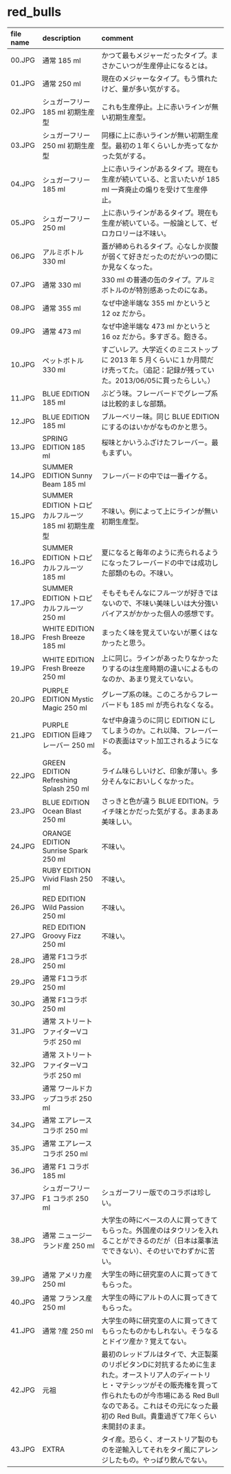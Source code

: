 # red_bulls
|file name|description|comment|
|:----|:----|:----|
|00.JPG|通常 185 ml|かつて最もメジャーだったタイプ。まさかこいつが生産停止になるとは。|
|01.JPG|通常 250 ml|現在のメジャーなタイプ。もう慣れたけど、量が多い気がする。|
|02.JPG|シュガーフリー 185 ml 初期生産型|これも生産停止。上に赤いラインが無い初期生産型。|
|03.JPG|シュガーフリー 250 ml 初期生産型|同様に上に赤いラインが無い初期生産型。最初の１年くらいしか売ってなかった気がする。|
|04.JPG|シュガーフリー 185 ml|上に赤いラインがあるタイプ。現在も生産が続いている、と言いたいが 185 ml 一斉廃止の煽りを受けて生産停止。|
|05.JPG|シュガーフリー 250 ml|上に赤いラインがあるタイプ。現在も生産が続いている。一般論として、ゼロカロリーは不味い。|
|06.JPG|アルミボトル 330 ml|蓋が締められるタイプ。心なしか炭酸が弱くて好きだったのだがいつの間にか見なくなった。|
|07.JPG|通常 330 ml|330 ml の普通の缶のタイプ。アルミボトルのが特別感あったのになあ。|
|08.JPG|通常 355 ml|なぜ中途半端な 355 ml かというと 12 oz だから。|
|09.JPG|通常 473 ml|なぜ中途半端な 473 ml かというと 16 oz だから。多すぎる。飽きる。|
|10.JPG|ペットボトル 330 ml|すごいレア。大学近くのミニストップに 2013 年 5 月くらいに１か月間だけ売ってた。（追記：記録が残っていた。2013/06/05に買ったらしい。）|
|11.JPG|BLUE EDITION 185 ml|ぶどう味。フレーバードでグレープ系は比較的ましな部類。|
|12.JPG|BLUE EDITION 185 ml|ブルーベリー味。同じ BLUE EDITION にするのはいかがなものかと思う。|
|13.JPG|SPRING EDITION 185 ml|桜味とかいうふざけたフレーバー。最もまずい。|
|14.JPG|SUMMER EDITION Sunny Beam 185 ml|フレーバードの中では一番イケる。|
|15.JPG|SUMMER EDITION トロピカルフルーツ 185 ml 初期生産型|不味い。例によって上にラインが無い初期生産型。|
|16.JPG|SUMMER EDITION トロピカルフルーツ 185 ml|夏になると毎年のように売られるようになったフレーバードの中では成功した部類のもの。不味い。|
|17.JPG|SUMMER EDITION トロピカルフルーツ 250 ml|そもそもそんなにフルーツが好きではないので、不味い美味しいは大分強いバイアスがかかった個人の感想です。|
|18.JPG|WHITE EDITION Fresh Breeze 185 ml|まったく味を覚えていないが悪くはなかったと思う。|
|19.JPG|WHITE EDITION Fresh Breeze 250 ml|上に同じ。ラインがあったりなかったりするのは生産時期の違いによるものなのか、あまり覚えていない。|
|20.JPG|PURPLE EDITION Mystic Magic 250 ml|グレープ系の味。このころからフレーバードも 185 ml が売られなくなる。|
|21.JPG|PURPLE EDITION 巨峰フレーバー 250 ml|なぜ中身違うのに同じ EDITION にしてしまうのか。これ以降、フレーバードの表面はマット加工されるようになる。|
|22.JPG|GREEN EDITION Refreshing Splash 250 ml|ライム味らしいけど、印象が薄い。多分そんなにおいしくなかった。|
|23.JPG|BLUE EDITION Ocean Blast 250 ml|さっきと色が違う BLUE EDITION。ライチ味とかだった気がする。まあまあ美味しい。|
|24.JPG|ORANGE EDITION Sunrise Spark 250 ml|不味い。|
|25.JPG|RUBY EDITION Vivid Flash 250 ml|不味い。|
|26.JPG|RED EDITION Wild Passion 250 ml|不味い。|
|27.JPG|RED EDITION Groovy Fizz 250 ml|不味い。|
|28.JPG|通常 F1コラボ 250 ml| |
|29.JPG|通常 F1コラボ 250 ml| |
|30.JPG|通常 F1コラボ 250 ml| |
|31.JPG|通常 ストリートファイターVコラボ 250 ml| |
|32.JPG|通常 ストリートファイターVコラボ 250 ml| |
|33.JPG|通常 ワールドカップコラボ 250 ml| |
|34.JPG|通常 エアレースコラボ 250 ml| |
|35.JPG|通常 エアレースコラボ 250 ml| |
|36.JPG|通常 F1 コラボ 185 ml| |
|37.JPG|シュガーフリー F1 コラボ 250 ml|シュガーフリー版でのコラボは珍しい。|
|38.JPG|通常 ニュージーランド産 250 ml|大学生の時にベースの人に買ってきてもらった。外国産のはタウリンを入れることができるのだが（日本は薬事法でできない）、そのせいでわずかに苦い。|
|39.JPG|通常 アメリカ産 250 ml|大学生の時に研究室の人に買ってきてもらった。|
|40.JPG|通常 フランス産 250 ml|大学生の時にアルトの人に買ってきてもらった。|
|41.JPG|通常 ?産 250 ml|大学生の時に研究室の人に買ってきてもらったものかもしれない。そうなるとドイツ産か？覚えてない。|
|42.JPG|元祖|最初のレッドブルはタイで、大正製薬のリポビタンDに対抗するために生まれた。オーストリア人のディートリヒ・マテシッツがその販売権を買って作られたものが今市場にある Red Bull なのである。これはその元になった最初の Red Bull。貴重過ぎて7年くらい未開封のまま。|
|43.JPG|EXTRA|タイ産。恐らく、オーストリア製のものを逆輸入してそれをタイ風にアレンジしたもの。やっぱり飲んでない。|
